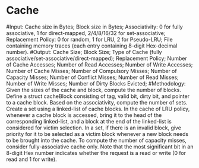 # Cache

#Input: 
  Cache size in Bytes; Block size in Bytes; Associativity: 0 for fully associative,
1 for direct-mapped, 2/4/8/16/32 for set-associative; Replacement Policy: 0 for
random, 1 for LRU, 2 for Pseudo-LRU; File containing memory traces (each entry
containing 8-digit Hex-decimal number).
#Output: 
  Cache Size; Block Size; Type of Cache (fully
associative/set-associative/direct-mapped); Replacement Policy; Number of Cache
Accesses; Number of Read Accesses; Number of Write Accesses; Number of Cache
Misses; Number of Compulsory Misses; Number of Capacity Misses; Number of
Conflict Misses; Number of Read Misses; Number of Write Misses; Number of Dirty
Blocks Evicted;
#Methodology: 
  Given the sizes of the cache and block, compute the number of blocks.
Define a struct cacheBlock consisting of tag, valid bit, dirty bit, and pointer to a cache
block. Based on the associativity, compute the number of sets. Create a set using a
linked-list of cache blocks. In the cache of LRU policy, whenever a cache block is
accessed, bring it to the head of the corresponding linked-list, and a block at the end
of the linked-list is considered for victim selection. In a set, if there is an invalid
block, give priority for it to be selected as a victim block whenever a new block needs
to be brought into the cache. To compute the number of capacity misses, consider
fully-associative cache only. Note that the most significant bit in an 8-digit Hex
number indicates whether the request is a read or write (0 for read and 1 for write).

